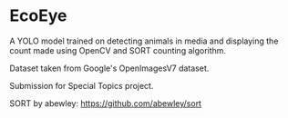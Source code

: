 # EcoEye

A YOLO model trained on detecting animals in media and displaying the count made using OpenCV and SORT counting algorithm.

Dataset taken from Google's OpenImagesV7 dataset.

Submission for Special Topics project.

SORT by abewley: https://github.com/abewley/sort
